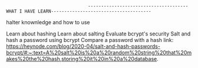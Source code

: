                                    --------------------------------------WHAT I HAVE LEARN--------------------------------------

halter knownledge and how to use

Learn about hashing
Learn about salting
Evaluate bcrypt's security
Salt and hash a password using bcrypt
Compare a password with a hash
link: https://heynode.com/blog/2020-04/salt-and-hash-passwords-bcrypt/#:~:text=A%20salt%20is%20a%20random%20string%20that%20makes%20the%20hash,storing%20it%20in%20a%20database.

